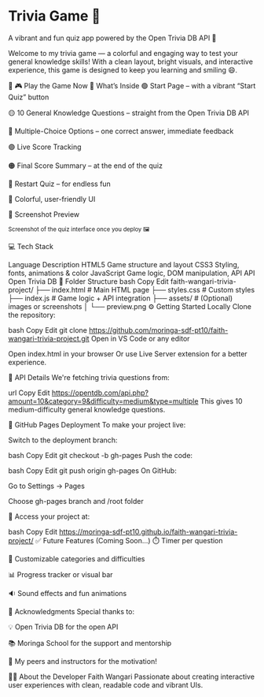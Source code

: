  # Trivia Game 🎉
A vibrant and fun quiz app powered by the Open Trivia DB API 🎯

Welcome to my trivia game — a colorful and engaging way to test your general knowledge skills! With a clean layout, bright visuals, and interactive experience, this game is designed to keep you learning and smiling 😄.

🔗 🎮 Play the Game Now
🧠 What’s Inside
🟢 Start Page – with a vibrant “Start Quiz” button

🟡 10 General Knowledge Questions – straight from the Open Trivia DB API

🔵 Multiple-Choice Options – one correct answer, immediate feedback

🟣 Live Score Tracking

🟠 Final Score Summary – at the end of the quiz

🔁 Restart Quiz – for endless fun

🎨 Colorful, user-friendly UI

📸 Screenshot Preview

<sub>Screenshot of the quiz interface once you deploy 🖼️</sub>

💻 Tech Stack

Language	Description
HTML5	Game structure and layout
CSS3	Styling, fonts, animations & color
JavaScript	Game logic, DOM manipulation, API
API	Open Trivia DB
📂 Folder Structure
bash
Copy
Edit
faith-wangari-trivia-project/
├── index.html         # Main HTML page
├── styles.css         # Custom styles
├── index.js           # Game logic + API integration
├── assets/            # (Optional) images or screenshots
│   └── preview.png
⚙️ Getting Started Locally
Clone the repository:

bash
Copy
Edit
git clone https://github.com/moringa-sdf-pt10/faith-wangari-trivia-project.git
Open in VS Code or any editor

Open index.html in your browser
Or use Live Server extension for a better experience.

📡 API Details
We're fetching trivia questions from:

url
Copy
Edit
https://opentdb.com/api.php?amount=10&category=9&difficulty=medium&type=multiple
This gives 10 medium-difficulty general knowledge questions.

🚀 GitHub Pages Deployment
To make your project live:

Switch to the deployment branch:

bash
Copy
Edit
git checkout -b gh-pages
Push the code:

bash
Copy
Edit
git push origin gh-pages
On GitHub:

Go to Settings → Pages

Choose gh-pages branch and /root folder

🎉 Access your project at:

bash
Copy
Edit
https://moringa-sdf-pt10.github.io/faith-wangari-trivia-project/
✅ Future Features (Coming Soon...)
⏱️ Timer per question

🎯 Customizable categories and difficulties

📊 Progress tracker or visual bar

🔉 Sound effects and fun animations

🙌 Acknowledgments
Special thanks to:

💡 Open Trivia DB for the open API

📚 Moringa School for the support and mentorship

💪 My peers and instructors for the motivation!

👩‍💻 About the Developer
Faith Wangari
Passionate about creating interactive user experiences with clean, readable code and vibrant UIs.